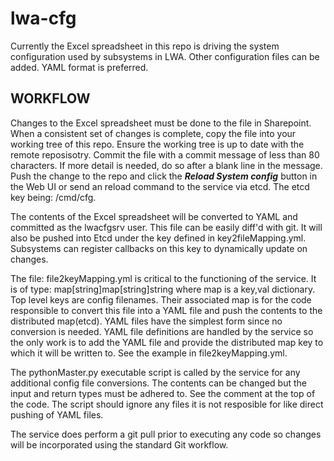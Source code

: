 # lwa-cfg

Currently the Excel spreadsheet in this repo is driving the system configuration used by subsystems in LWA. Other configuration files can be added. YAML format is preferred.

## WORKFLOW

Changes to the Excel spreadsheet must be done to the file in Sharepoint. When a consistent set of changes is complete, copy the file into your working tree of this repo. Ensure the working tree is up to date with the remote reposisotry. Commit the file with a commit message of less than 80 characters. If more detail is needed, do so after a blank line in the message. Push the change to the repo and click the ***Reload System config*** button in the Web UI or send an reload command to the service via etcd. The etcd key being: /cmd/cfg.

The contents of the Excel spreadsheet will be converted to YAML and committed as the lwacfgsrv user. This file can be easily diff'd with git. It will also be pushed into Etcd under the key defined in key2fileMapping.yml. Subsystems can register callbacks on this key to dynamically update on changes.

The file: file2keyMapping.yml is critical to the functioning of the service.
It is of type: map[string]map[string]string where map is a key,val
dictionary. Top level keys are config filenames. Their associated map is for
the code responsible to convert this file into a YAML file and push the
contents to the distributed map(etcd). YAML files have the simplest form since
no conversion is needed. YAML file definitions are handled by the service so
the only work is to add the YAML file and provide the distributed map key to which it will be written to. See the example in file2keyMapping.yml.

The pythonMaster.py executable script is called by the service for any
additional config file conversions. The contents can be changed but the
input and return types must be adhered to. See the comment at the top of
the code. The script should ignore any files it is not resposible for like
direct pushing of YAML files. 

The service does perform a git pull prior to executing any code so changes will be incorporated using the standard Git workflow. 

